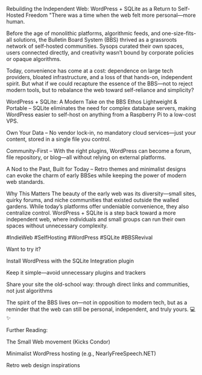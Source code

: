 Rebuilding the Independent Web: WordPress + SQLite as a Return to Self-Hosted Freedom
"There was a time when the web felt more personal—more human.

Before the age of monolithic platforms, algorithmic feeds, and one-size-fits-all solutions, the Bulletin Board System (BBS) thrived as a grassroots network of self-hosted communities. Sysops curated their own spaces, users connected directly, and creativity wasn’t bound by corporate policies or opaque algorithms.

Today, convenience has come at a cost: dependence on large tech providers, bloated infrastructure, and a loss of that hands-on, independent spirit. But what if we could recapture the essence of the BBS—not to reject modern tools, but to rebalance the web toward self-reliance and simplicity?

WordPress + SQLite: A Modern Take on the BBS Ethos
Lightweight & Portable – SQLite eliminates the need for complex database servers, making WordPress easier to self-host on anything from a Raspberry Pi to a low-cost VPS.

Own Your Data – No vendor lock-in, no mandatory cloud services—just your content, stored in a single file you control.

Community-First – With the right plugins, WordPress can become a forum, file repository, or blog—all without relying on external platforms.

A Nod to the Past, Built for Today – Retro themes and minimalist designs can evoke the charm of early BBSes while keeping the power of modern web standards.

Why This Matters
The beauty of the early web was its diversity—small sites, quirky forums, and niche communities that existed outside the walled gardens. While today’s platforms offer undeniable convenience, they also centralize control. WordPress + SQLite is a step back toward a more independent web, where individuals and small groups can run their own spaces without unnecessary complexity.

#IndieWeb #SelfHosting #WordPress #SQLite #BBSRevival

Want to try it?

Install WordPress with the SQLite Integration plugin

Keep it simple—avoid unnecessary plugins and trackers

Share your site the old-school way: through direct links and communities, not just algorithms

The spirit of the BBS lives on—not in opposition to modern tech, but as a reminder that the web can still be personal, independent, and truly yours. 💻✨

Further Reading:

The Small Web movement (Kicks Condor)

Minimalist WordPress hosting (e.g., NearlyFreeSpeech.NET)

Retro web design inspirations
